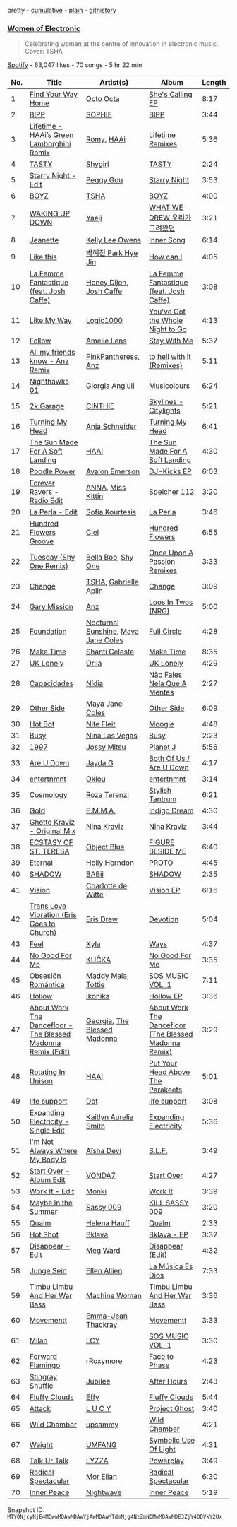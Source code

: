 pretty - [cumulative](/playlists/cumulative/37i9dQZF1DX9WbnZpHWMaI.md) - [plain](/playlists/plain/37i9dQZF1DX9WbnZpHWMaI) - [githistory](https://github.githistory.xyz/mackorone/spotify-playlist-archive/blob/main/playlists/plain/37i9dQZF1DX9WbnZpHWMaI)

### [Women of Electronic](https://open.spotify.com/playlist/37i9dQZF1DX9WbnZpHWMaI)

> Celebrating women at the centre of innovation in electronic music\. Cover: TSHA

[Spotify](https://open.spotify.com/user/spotify) - 63,047 likes - 70 songs - 5 hr 22 min

| No. | Title | Artist(s) | Album | Length |
|---|---|---|---|---|
| 1 | [Find Your Way Home](https://open.spotify.com/track/0WoxURnxMhMHVEZpK04KzU) | [Octo Octa](https://open.spotify.com/artist/2GH8Mzo3Ur1AdOnGUUpt17) | [She's Calling EP](https://open.spotify.com/album/4QIzvwiurfYaLWAATLXU0N) | 8:17 |
| 2 | [BIPP](https://open.spotify.com/track/5HuOQHBDbb0UJjEE2fw6Uq) | [SOPHIE](https://open.spotify.com/artist/5a2w2tgpLwv26BYJf2qYwu) | [BIPP](https://open.spotify.com/album/1xF4KA0folSWB5Wcfkv8QU) | 3:44 |
| 3 | [Lifetime \- HAAi’s Green Lamborghini Romix](https://open.spotify.com/track/7czIjs2dvjjmGEQ8k4FJGl) | [Romy](https://open.spotify.com/artist/3X2DdnmoANw8Rg8luHyZQb), [HAAi](https://open.spotify.com/artist/0pkLgeB9j465x1QB2kRoy4) | [Lifetime Remixes](https://open.spotify.com/album/4cfOKU0ncsVL4PYaZ1kkiy) | 5:36 |
| 4 | [TASTY](https://open.spotify.com/track/4XqpRH4wcNna6H1fEaSghG) | [Shygirl](https://open.spotify.com/artist/3M3wTTCDwicRubwMyHyEDy) | [TASTY](https://open.spotify.com/album/7zp2TBTMWbmiDWAVh8yfpB) | 2:24 |
| 5 | [Starry Night \- Edit](https://open.spotify.com/track/2NeSirLM2VHQW4upn0nMfB) | [Peggy Gou](https://open.spotify.com/artist/2mLA48B366zkELXYx7hcDN) | [Starry Night](https://open.spotify.com/album/6EgGBFTnsLi1WZaHDtpeie) | 3:53 |
| 6 | [BOYZ](https://open.spotify.com/track/79ixYcSOhGVaG69GHfVOXJ) | [TSHA](https://open.spotify.com/artist/2kLa7JZu4Ijdz1Gle2khZh) | [BOYZ](https://open.spotify.com/album/42RXpd1cxEckm91miDtiAs) | 4:00 |
| 7 | [WAKING UP DOWN](https://open.spotify.com/track/6qFbd0y93wtnLFQM0d4v96) | [Yaeji](https://open.spotify.com/artist/2RqrWplViWHSGLzlhmDcbt) | [WHAT WE DREW 우리가 그려왔던](https://open.spotify.com/album/150xIoPgnDoEfRvd0paiIc) | 3:21 |
| 8 | [Jeanette](https://open.spotify.com/track/5V28G1ktbqATUy4ioDzJZM) | [Kelly Lee Owens](https://open.spotify.com/artist/5eitAUlYmlha3LLWg7aBn5) | [Inner Song](https://open.spotify.com/album/3DzlkHEQtb0ABoxze4Zxi7) | 6:14 |
| 9 | [Like this](https://open.spotify.com/track/7pY3HE16Ir4ZFTEOmosP57) | [박혜진 Park Hye Jin](https://open.spotify.com/artist/6niigcazB2JPcpasZfZvq1) | [How can I](https://open.spotify.com/album/7mUyZcmorwXzHxCJZNxXKD) | 4:05 |
| 10 | [La Femme Fantastique \(feat\. Josh Caffe\)](https://open.spotify.com/track/0RdwywlRjjR9G83T6zrsTN) | [Honey Dijon](https://open.spotify.com/artist/0XfQBWgzisaS9ltDV9bXAS), [Josh Caffe](https://open.spotify.com/artist/3JOct1LuzqDQHeCHuHjpM2) | [La Femme Fantastique \(feat\. Josh Caffe\)](https://open.spotify.com/album/5berW6OHaeMB5tidLYZKsL) | 3:08 |
| 11 | [Like My Way](https://open.spotify.com/track/4iELCZDu8BTCgP0MWNLQ9u) | [Logic1000](https://open.spotify.com/artist/2EFsfh1zewsSWhDINv7j1I) | [You've Got the Whole Night to Go](https://open.spotify.com/album/5xp8nj4Uji2Kr1nkm3CLFC) | 4:13 |
| 12 | [Follow](https://open.spotify.com/track/5UsfWcP6SThHlZ4oAgx7ge) | [Amelie Lens](https://open.spotify.com/artist/5Ho1vKl1Uz8bJlk4vbmvmf) | [Stay With Me](https://open.spotify.com/album/0vlWyzbAl3ff9b3zout1XQ) | 5:37 |
| 13 | [All my friends know \- Anz Remix](https://open.spotify.com/track/1U6hIpPWukivILVMgkzpAp) | [PinkPantheress](https://open.spotify.com/artist/78rUTD7y6Cy67W1RVzYs7t), [Anz](https://open.spotify.com/artist/1Ysz8yMgr4g1Ol3l1m3yOt) | [to hell with it \(Remixes\)](https://open.spotify.com/album/3KP55PNM7vdlrIm1LavDzb) | 5:11 |
| 14 | [Nighthawks 01](https://open.spotify.com/track/2Oz3Tj8RbLBZFW5Adsyzyj) | [Giorgia Angiuli](https://open.spotify.com/artist/4iHnLagnnmgiIwMSm1wuTq) | [Musicolours](https://open.spotify.com/album/7soM3OZShMyXvzjncV6ea5) | 6:24 |
| 15 | [2k Garage](https://open.spotify.com/track/3mSqPPhBXQ7oPZ3IUa1TtC) | [CINTHIE](https://open.spotify.com/artist/764H8zG8sTf5FPHWHW5bvh) | [Skylines \- Citylights](https://open.spotify.com/album/5GQK9Gh0x3h8kGJLnID2S0) | 5:21 |
| 16 | [Turning My Head](https://open.spotify.com/track/3HG0bL6apxDTfjijRapnI2) | [Anja Schneider](https://open.spotify.com/artist/0f14r70OISSfJoyqYaHbgV) | [Turning My Head](https://open.spotify.com/album/7rRwW48AX1FwDvBl8Oalap) | 6:41 |
| 17 | [The Sun Made For A Soft Landing](https://open.spotify.com/track/18Y9Nx6jzGCyO70IJMNIZU) | [HAAi](https://open.spotify.com/artist/0pkLgeB9j465x1QB2kRoy4) | [The Sun Made For A Soft Landing](https://open.spotify.com/album/3A5cWp5eGUjg993YKyVbgK) | 4:30 |
| 18 | [Poodle Power](https://open.spotify.com/track/4eGE2I4OAH6aOvnirdg5jH) | [Avalon Emerson](https://open.spotify.com/artist/4yrO1N273PlTaixa4BNwBz) | [DJ\-Kicks EP](https://open.spotify.com/album/3irqFgGYXXDKIZryxbcmGQ) | 6:03 |
| 19 | [Forever Ravers \- Radio Edit](https://open.spotify.com/track/4UjxYMM2290d7KlCKVSOuQ) | [ANNA](https://open.spotify.com/artist/3wkaDi2HJV3eCaBJ4iH6om), [Miss Kittin](https://open.spotify.com/artist/3QhNv79NoIvarU6N57GBzL) | [Speicher 112](https://open.spotify.com/album/4W6gWw1CAqb8W1l8TiiDcp) | 3:20 |
| 20 | [La Perla \- Edit](https://open.spotify.com/track/6CldyxMa4XuHWAhAlaPWmt) | [Sofia Kourtesis](https://open.spotify.com/artist/7wXTWO45lqpUejDkike0Gf) | [La Perla](https://open.spotify.com/album/4N2nM5QZXYNbWPtxOADiAw) | 3:46 |
| 21 | [Hundred Flowers Groove](https://open.spotify.com/track/4t28S5qmj4RwzEJFEz0HOL) | [Ciel](https://open.spotify.com/artist/1Rv2Pete1cFEKlDYk0hjWl) | [Hundred Flowers](https://open.spotify.com/album/01dd4DN5bf0yvw1BXYZAIR) | 6:55 |
| 22 | [Tuesday \(Shy One Remix\)](https://open.spotify.com/track/109ccjDUAD8JNIzyqkR2oT) | [Bella Boo](https://open.spotify.com/artist/1Rwokb27xxRMZC0zWA8i6C), [Shy One](https://open.spotify.com/artist/6FafP4LIlZnnYNacDoW7yZ) | [Once Upon A Passion Remixes](https://open.spotify.com/album/2VX6JbFBRfOvscZ8N64F1Z) | 3:33 |
| 23 | [Change](https://open.spotify.com/track/6dMZduF6Qs2WiSzQs7gqk5) | [TSHA](https://open.spotify.com/artist/2kLa7JZu4Ijdz1Gle2khZh), [Gabrielle Aplin](https://open.spotify.com/artist/3w6zswp5THsSKYLICUbDTZ) | [Change](https://open.spotify.com/album/6h4CKrhhFHdF6ElBeF3hgE) | 3:09 |
| 24 | [Gary Mission](https://open.spotify.com/track/1udH7v82zd03uUlGNhzy9f) | [Anz](https://open.spotify.com/artist/1Ysz8yMgr4g1Ol3l1m3yOt) | [Loos In Twos \(NRG\)](https://open.spotify.com/album/6kOISrghqryTCzXFl877rx) | 5:00 |
| 25 | [Foundation](https://open.spotify.com/track/7vtyAcGAU5XL0ZbJLOsJZH) | [Nocturnal Sunshine](https://open.spotify.com/artist/1BiGjy3Kg99ZgL7E2Qb4Td), [Maya Jane Coles](https://open.spotify.com/artist/6TshTCYwh9ySzOO6Jy4Ux2) | [Full Circle](https://open.spotify.com/album/2dAYxhDUENuQMgx3L9qUIh) | 4:28 |
| 26 | [Make Time](https://open.spotify.com/track/55WKq24vogr2aeB0f41K1S) | [Shanti Celeste](https://open.spotify.com/artist/3CkM2290WOa2ESzhlu5mzM) | [Make Time](https://open.spotify.com/album/1S0RtAabyNrG88zre9tDWa) | 8:35 |
| 27 | [UK Lonely](https://open.spotify.com/track/05kR3vQUekEjBUZ4CKCufh) | [Or:la](https://open.spotify.com/artist/2HMcYonnetvTrEXnwIvchf) | [UK Lonely](https://open.spotify.com/album/17NBJTFJiEa2sshzte7Dou) | 4:29 |
| 28 | [Capacidades](https://open.spotify.com/track/1ykjMdqbt95Bu2BuPbAlUy) | [Nídia](https://open.spotify.com/artist/3BKX2WA8UjZgTIJ2juyQ7G) | [Não Fales Nela Que A Mentes](https://open.spotify.com/album/37k7KzGQIMEnoxD15qq4uL) | 2:27 |
| 29 | [Other Side](https://open.spotify.com/track/7cF2hKTFZ1JgoyEObsx2K4) | [Maya Jane Coles](https://open.spotify.com/artist/6TshTCYwh9ySzOO6Jy4Ux2) | [Other Side](https://open.spotify.com/album/2PqqKi9JNeXzT9zqFHwFEP) | 6:09 |
| 30 | [Hot Bot](https://open.spotify.com/track/1XNJI7P60NskriC3NhEvzt) | [Nite Fleit](https://open.spotify.com/artist/1yVtpTbLBVQ2FykO9CETC5) | [Moogie](https://open.spotify.com/album/3uuE2MtcSMcgDVwrjUvRBZ) | 4:48 |
| 31 | [Busy](https://open.spotify.com/track/00dV6gjuXDt6WcSSuC3kmY) | [Nina Las Vegas](https://open.spotify.com/artist/3L2tOP2vRYfjXVW4W1tKEJ) | [Busy](https://open.spotify.com/album/6l3EtJ9vXokq3dNY7dP3iL) | 2:23 |
| 32 | [1997](https://open.spotify.com/track/2f0lRSu8jgmghBGJHw60fO) | [Jossy Mitsu](https://open.spotify.com/artist/7BwNdOufmdK919y4NHtF2a) | [Planet J](https://open.spotify.com/album/2aGL2535GZrXsLdjygoYsq) | 5:56 |
| 33 | [Are U Down](https://open.spotify.com/track/5UwR04Cke847W9Whoxx57s) | [Jayda G](https://open.spotify.com/artist/3NKVm2Jedcf6ibJr6pMUVx) | [Both Of Us / Are U Down](https://open.spotify.com/album/73rAUSm45jVN9L5oAtUaIV) | 4:17 |
| 34 | [entertnmnt](https://open.spotify.com/track/03QOVCgeoLk34Yb70fDTTz) | [Oklou](https://open.spotify.com/artist/6fFcUOFcbjeIuEomuUthkw) | [entertnmnt](https://open.spotify.com/album/3YYBX5IjwUGlzb7kXD0Hzg) | 3:14 |
| 35 | [Cosmology](https://open.spotify.com/track/1M2R7cAdnwWO08JinxumOU) | [Roza Terenzi](https://open.spotify.com/artist/403OOa2mD7jcUgpC8F7Qgs) | [Stylish Tantrum](https://open.spotify.com/album/5zHzMujcNpkEWGmO2IYcrA) | 6:21 |
| 36 | [Gold](https://open.spotify.com/track/5AlRDKGKn5aSeDw5j79205) | [E.M.M.A.](https://open.spotify.com/artist/4HvBEisTYUhP81liNnAHUf) | [Indigo Dream](https://open.spotify.com/album/1sSXq8MhVx0qjBAwGE1rRF) | 4:30 |
| 37 | [Ghetto Kraviz \- Original Mix](https://open.spotify.com/track/6pGs4VS6BV0WnooovrrxRj) | [Nina Kraviz](https://open.spotify.com/artist/1oZmFNkGAT93yD1xX4vTRE) | [Nina Kraviz](https://open.spotify.com/album/1epNQzaN8mMyuu2rN6DSRM) | 3:44 |
| 38 | [ECSTASY OF ST\. TERESA](https://open.spotify.com/track/7GYlqodPA2sXLI11yE44NZ) | [Object Blue](https://open.spotify.com/artist/51rzklJj6mqBOEXOiOPqY7) | [FIGURE BESIDE ME](https://open.spotify.com/album/1ua3QVWei0VVsllQKUtFxB) | 6:40 |
| 39 | [Eternal](https://open.spotify.com/track/3WRWmHHisbBRFQnYeGOxeh) | [Holly Herndon](https://open.spotify.com/artist/2c9yn5DJQd5es7YMY92ikZ) | [PROTO](https://open.spotify.com/album/3PkYFFSJTPxOhnSYBtyZsk) | 4:45 |
| 40 | [SHADOW](https://open.spotify.com/track/2KusH57WCXaAyocRjxhItH) | [BABii](https://open.spotify.com/artist/30qGwXnygZNCzxjN7QsIR0) | [SHADOW](https://open.spotify.com/album/2D3odp9NPYmDEj2gGyOawB) | 2:35 |
| 41 | [Vision](https://open.spotify.com/track/33HsRyPb6OjF3pdEfkQl8u) | [Charlotte de Witte](https://open.spotify.com/artist/1lJhME1ZpzsEa5M0wW6Mso) | [Vision EP](https://open.spotify.com/album/04L2Xes0sm950AxqEwWNwc) | 6:16 |
| 42 | [Trans Love Vibration \(Eris Goes to Church\)](https://open.spotify.com/track/5uSqU4wuVUEKPeb0pntudC) | [Eris Drew](https://open.spotify.com/artist/4VKbZ8lm0Bm1AbtzAbBdpO) | [Devotion](https://open.spotify.com/album/0XdX6LbFAZU9UaactwqWfA) | 5:04 |
| 43 | [Feel](https://open.spotify.com/track/1iKW2yrouUd2E3tK4tj8Tu) | [Xyla](https://open.spotify.com/artist/7CmkZcKpESltjho1LZJgnb) | [Ways](https://open.spotify.com/album/2PqGGOZm4IPKiXzLZpJULH) | 4:37 |
| 44 | [No Good For Me](https://open.spotify.com/track/7CAwk333MKotsz8nm6Og7j) | [KUČKA](https://open.spotify.com/artist/6JcD2YKEhgimweLpUI0NEw) | [No Good For Me](https://open.spotify.com/album/41lP4JFAtyIfAMLMBX1Hhw) | 3:35 |
| 45 | [Obsesión Romántica](https://open.spotify.com/track/3kBUPfyyjXV7SYFUQnwWzv) | [Maddy Maia](https://open.spotify.com/artist/61DvbqY9Ihl7jmhQEEpSgU), [Tottie](https://open.spotify.com/artist/70OXFT4fyMwvcOHgFsVj9B) | [SOS MUSIC VOL\. 1](https://open.spotify.com/album/5ffE081DdeFbqJFZ6F6MOY) | 7:11 |
| 46 | [Hollow](https://open.spotify.com/track/1AL3QYWKnoUWHD8IvXx72j) | [Ikonika](https://open.spotify.com/artist/1GbZUOowT6BhrI9QVoUniG) | [Hollow EP](https://open.spotify.com/album/6DIDW3h9nsJgVkWiCM3H4x) | 3:36 |
| 47 | [About Work The Dancefloor \- The Blessed Madonna Remix \(Edit\)](https://open.spotify.com/track/58uvwTRUJLYy7dCe4L052M) | [Georgia](https://open.spotify.com/artist/06knYh538h5SI7OAEF8ek3), [The Blessed Madonna](https://open.spotify.com/artist/4TvhRzxIL1le2PWCeUqxQw) | [About Work The Dancefloor \(The Blessed Madonna Remix\)](https://open.spotify.com/album/1gb9PQawrh5AldGrdrlzxP) | 3:29 |
| 48 | [Rotating In Unison](https://open.spotify.com/track/38x5k5FN5X7rtrN3WyxcA1) | [HAAi](https://open.spotify.com/artist/0pkLgeB9j465x1QB2kRoy4) | [Put Your Head Above The Parakeets](https://open.spotify.com/album/6d1CSnZChE0mkkVvRFlKVH) | 5:01 |
| 49 | [life support](https://open.spotify.com/track/6OmqTJxahPxmGdi1sCVj7M) | [Dot](https://open.spotify.com/artist/1A18QbMmejwewRn5hfEFMT) | [life support](https://open.spotify.com/album/4usDFSWnjxy6p0kGTN6W67) | 3:08 |
| 50 | [Expanding Electricity \- Single Edit](https://open.spotify.com/track/2u0bltYG3O7B8LFwkPBdq9) | [Kaitlyn Aurelia Smith](https://open.spotify.com/artist/6P86FLVAK4sxu8OhyQJBvH) | [Expanding Electricity](https://open.spotify.com/album/40Zy3xnuF73RLj6rEIIVRL) | 5:36 |
| 51 | [I'm Not Always Where My Body Is](https://open.spotify.com/track/7v5srkt2hgIUPo9ezpTB5T) | [Aïsha Devi](https://open.spotify.com/artist/4RtrEYqj2bINZ2HXWUG3j4) | [S.L.F.](https://open.spotify.com/album/5Sdp5VRtaUZPSrW5WfwdlV) | 3:49 |
| 52 | [Start Over \- Album Edit](https://open.spotify.com/track/6NiUjNWHzjvPWLwvXQrFdU) | [VONDA7](https://open.spotify.com/artist/0Glk45UpQ9Tz1yp6GvhUBM) | [Start Over](https://open.spotify.com/album/7vKiOU01DT6ZkwRaelLlOn) | 4:27 |
| 53 | [Work It \- Edit](https://open.spotify.com/track/3oxkovxOKLaXfbMsa80061) | [Monki](https://open.spotify.com/artist/30C3E9bYfEQPAY9MweeUVe) | [Work It](https://open.spotify.com/album/5v98WVuQi5piCUGnBBgNpm) | 3:39 |
| 54 | [Maybe in the Summer](https://open.spotify.com/track/3xj837YDEJHCrFis2IK9U9) | [Sassy 009](https://open.spotify.com/artist/30gJ2CPCeUvghTg6TkfA4L) | [KILL SASSY 009](https://open.spotify.com/album/74uDeU4iV08fDcMsSeS8F3) | 3:20 |
| 55 | [Qualm](https://open.spotify.com/track/3luBPeJwqRYXk0DXInjfgz) | [Helena Hauff](https://open.spotify.com/artist/1JcefSOP7bcWEluL0iEIaN) | [Qualm](https://open.spotify.com/album/2hYmcjIinZoVCog5sP4k0H) | 2:33 |
| 56 | [Hot Shot](https://open.spotify.com/track/35tqKg7rzhiqS6dL3LfOki) | [Bklava](https://open.spotify.com/artist/71t5uC7AYxisT7Z55Y2Kqd) | [Bklava \- EP](https://open.spotify.com/album/5vj3Ca8rK10V6Dy01hip5E) | 3:32 |
| 57 | [Disappear \- Edit](https://open.spotify.com/track/421uIC95bEniTdzIwVU7sE) | [Meg Ward](https://open.spotify.com/artist/2mD3jEYpdABPmYGMkwIp8s) | [Disappear \(Edit\)](https://open.spotify.com/album/0BVNybxffjnOY0wfGltRnr) | 4:32 |
| 58 | [Junge Sein](https://open.spotify.com/track/2xkSrW9JHEqkIqWsEOXSOA) | [Ellen Allien](https://open.spotify.com/artist/5lsC3H1vh9YSRQckyGv0Up) | [La Música Es Dios](https://open.spotify.com/album/1wfK31izFVK0tgw9SIiVLP) | 7:33 |
| 59 | [Timbu Limbu And Her War Bass](https://open.spotify.com/track/44IESxtHXHjxYLUqoKKGK2) | [Machine Woman](https://open.spotify.com/artist/2a8NONYfrGgsdUUORy4rFa) | [Timbu Limbu And Her War Bass](https://open.spotify.com/album/3d9j0nWCz8AjqgBwuZ0ZUb) | 3:36 |
| 60 | [Movementt](https://open.spotify.com/track/41eywgVC3YN7RmdZNmwpyC) | [Emma\-Jean Thackray](https://open.spotify.com/artist/3UgcksTtuB1Jnn8BrisEiC) | [Movementt](https://open.spotify.com/album/4MnjVFnInqwCgHBqt4e6zN) | 3:33 |
| 61 | [Milan](https://open.spotify.com/track/4mahGo3dO07PB93ukfc62D) | [LCY](https://open.spotify.com/artist/4UUWo1AiaKMCi76yo69O1U) | [SOS MUSIC VOL\. 1](https://open.spotify.com/album/5ffE081DdeFbqJFZ6F6MOY) | 3:30 |
| 62 | [Forward Flamingo](https://open.spotify.com/track/5jTUWYHBoAebFimm7yteTN) | [rRoxymore](https://open.spotify.com/artist/559oW3wcVAW5tcL1DQniyf) | [Face to Phase](https://open.spotify.com/album/3JAHvyB4gAIjPPxQ6k2XRu) | 4:23 |
| 63 | [Stingray Shuffle](https://open.spotify.com/track/2J09O7CPiXmSpdoPMRJGTq) | [Jubilee](https://open.spotify.com/artist/2J0nrQnGGAgPlgQz4hj7iK) | [After Hours](https://open.spotify.com/album/06w1pVdYAlr4Bg1czQZ5fu) | 2:43 |
| 64 | [Fluffy Clouds](https://open.spotify.com/track/46An1qrp2NBF7rP8CgmnpK) | [Effy](https://open.spotify.com/artist/19SX00qkAvpVQroAka9GI0) | [Fluffy Clouds](https://open.spotify.com/album/3dWZLsrLsh8gcbnekWIg7H) | 5:44 |
| 65 | [Attack](https://open.spotify.com/track/1Due9XdQ9PAJ4wzBNtWoq2) | [L U C Y](https://open.spotify.com/artist/0L18KxnMWgXorB5oVDRGzR) | [Project Ghost](https://open.spotify.com/album/0rJWzZcmEdFrPokYIYPtLm) | 3:40 |
| 66 | [Wild Chamber](https://open.spotify.com/track/64jAqN4KeoMaiX11EXvXF4) | [upsammy](https://open.spotify.com/artist/2orXY2oMFNUtiNrNMDyreV) | [Wild Chamber](https://open.spotify.com/album/7ow4bpiILldUbu975NRIx4) | 4:21 |
| 67 | [Weight](https://open.spotify.com/track/3CDfX0qDBnTsYiEzmTGTFT) | [UMFANG](https://open.spotify.com/artist/1Tf0PpDLg4A8m7aidHGRG3) | [Symbolic Use Of Light](https://open.spotify.com/album/29MU5A39NfSLiCN6pjtGcn) | 4:31 |
| 68 | [Talk Ur Talk](https://open.spotify.com/track/0J257nEinfevPktIMcFLE9) | [LYZZA](https://open.spotify.com/artist/57xaBKepmdqQ6BjXkiHa4B) | [Powerplay](https://open.spotify.com/album/1NVT1CyJZdyLVPYoBJtWoX) | 3:49 |
| 69 | [Radical Spectacular](https://open.spotify.com/track/1yKmeBwzsPyWkYaQDtqOWW) | [Mor Elian](https://open.spotify.com/artist/4nLavg4nn48n7wwx2AIklZ) | [Radical Spectacular](https://open.spotify.com/album/5bSLmNj9JHOixxVg9s2xxF) | 6:30 |
| 70 | [Inner Peace](https://open.spotify.com/track/0KbAf8GrFpAGdDatmTC4MJ) | [Nightwave](https://open.spotify.com/artist/21E32VFyiPAWjbOWWzZBOv) | [Inner Peace](https://open.spotify.com/album/3rFHUVsBf9FLu9q5yhA6Co) | 5:19 |

Snapshot ID: `MTY0NjcyNjE4MCwwMDAwMDAwYjAwMDAwMTdmNjg4NzZmNDMwMDAwMDE3ZjY4ODVkY2Ux`
